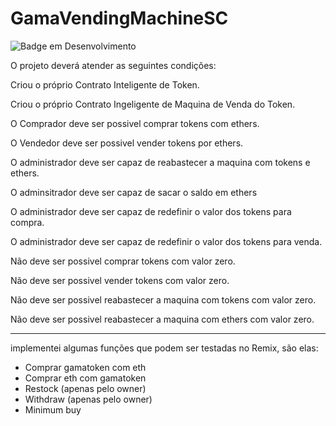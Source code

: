 # GamaVendingMachineSC

![Badge em Desenvolvimento](http://img.shields.io/static/v1?label=STATUS&message=EM%20DESENVOLVIMENTO&color=GREEN&style=for-the-badge)


O projeto deverá atender as seguintes condições:



Criou o próprio Contrato Inteligente de Token.

Criou o próprio Contrato Ingeligente de Maquina de Venda do Token.

O Comprador deve ser possivel comprar tokens com ethers.

O Vendedor deve ser possivel vender tokens por ethers.

O administrador deve ser capaz de reabastecer a maquina com tokens e ethers.

O adminsitrador deve ser capaz de sacar o saldo em ethers

O administrador deve ser capaz de redefinir o valor dos tokens para compra.

O administrador deve ser capaz de redefinir o valor dos tokens para venda.

Não deve ser possivel comprar tokens com valor zero.

Não deve ser possivel vender tokens com valor zero.

Não deve ser possivel reabastecer a maquina com tokens com valor zero.

Não deve ser possivel reabastecer a maquina com ethers com valor zero.


---------------------------------------------------------------------------


implementei algumas funções que podem ser testadas no Remix, são elas:

- Comprar gamatoken com eth
- Comprar eth com gamatoken
- Restock (apenas pelo owner)
- Withdraw (apenas pelo owner)
- Minimum buy
